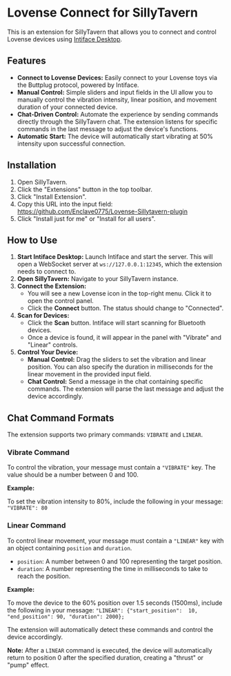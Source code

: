 
# Lovense Connect for SillyTavern

This is an extension for SillyTavern that allows you to connect and control Lovense devices using [Intiface Desktop](https://intiface.com/).

## Features

*   **Connect to Lovense Devices:** Easily connect to your Lovense toys via the Buttplug protocol, powered by Intiface.
*   **Manual Control:** Simple sliders and input fields in the UI allow you to manually control the vibration intensity, linear position, and movement duration of your connected device.
*   **Chat-Driven Control:** Automate the experience by sending commands directly through the SillyTavern chat. The extension listens for specific commands in the last message to adjust the device's functions.
*   **Automatic Start:** The device will automatically start vibrating at 50% intensity upon successful connection.

## Installation

1.  Open SillyTavern.
2.  Click the "Extensions" button in the top toolbar.
3.  Click "Install Extension".
4.  Copy this URL into the input field: https://github.com/Enclave0775/Lovense-Sillytavern-plugin
5.  Click "Install just for me" or "Install for all users".

## How to Use

1.  **Start Intiface Desktop:** Launch Intiface and start the server. This will open a WebSocket server at `ws://127.0.0.1:12345`, which the extension needs to connect to.
2.  **Open SillyTavern:** Navigate to your SillyTavern instance.
3.  **Connect the Extension:**
    *   You will see a new Lovense icon in the top-right menu. Click it to open the control panel.
    *   Click the **Connect** button. The status should change to "Connected".
4.  **Scan for Devices:**
    *   Click the **Scan** button. Intiface will start scanning for Bluetooth devices.
    *   Once a device is found, it will appear in the panel with "Vibrate" and "Linear" controls.
5.  **Control Your Device:**
    *   **Manual Control:** Drag the sliders to set the vibration and linear position. You can also specify the duration in milliseconds for the linear movement in the provided input field.
    *   **Chat Control:** Send a message in the chat containing specific commands. The extension will parse the last message and adjust the device accordingly.

## Chat Command Formats

The extension supports two primary commands: `VIBRATE` and `LINEAR`.

### Vibrate Command

To control the vibration, your message must contain a `"VIBRATE"` key. The value should be a number between 0 and 100.

**Example:**

To set the vibration intensity to 80%, include the following in your message:
`"VIBRATE": 80`

### Linear Command

To control linear movement, your message must contain a `"LINEAR"` key with an object containing `position` and `duration`.
*   `position`: A number between 0 and 100 representing the target position.
*   `duration`: A number representing the time in milliseconds to take to reach the position.

**Example:**

To move the device to the 60% position over 1.5 seconds (1500ms), include the following in your message:
`"LINEAR": {"start_position":  10, "end_position": 90, "duration": 2000};`

The extension will automatically detect these commands and control the device accordingly.

**Note:** After a `LINEAR` command is executed, the device will automatically return to position 0 after the specified duration, creating a "thrust" or "pump" effect.

